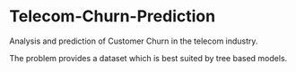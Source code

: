 # Telecom-Churn-Prediction

Analysis and prediction of Customer Churn in the telecom industry.

The problem provides a dataset which is best suited by tree based models.
